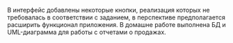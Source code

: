 В интерфейс добавлены некоторые кнопки, реализация которых не требовалась в соответствии с заданием, в перспективе предполагается расширить функционал приложения.
В домашне работе выполнена БД и UML-диаграмма для работы с отчетами о продажах.
